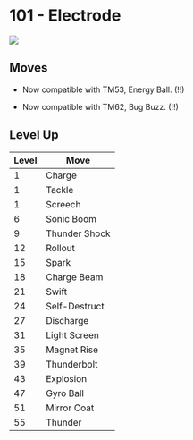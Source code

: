 # 101 - Electrode
![][101]

## Moves

 - Now compatible with TM53, Energy Ball. (!!)

 - Now compatible with TM62, Bug Buzz. (!!)

## Level Up

Level | Move
---   | ---
  1   | Charge
  1   | Tackle
  1   | Screech
  6   | Sonic Boom
  9   | Thunder Shock
 12   | Rollout
 15   | Spark
 18   | Charge Beam
 21   | Swift
 24   | Self-Destruct
 27   | Discharge
 31   | Light Screen
 35   | Magnet Rise
 39   | Thunderbolt
 43   | Explosion
 47   | Gyro Ball
 51   | Mirror Coat
 55   | Thunder



[101]: /img/pokemon/101.png
